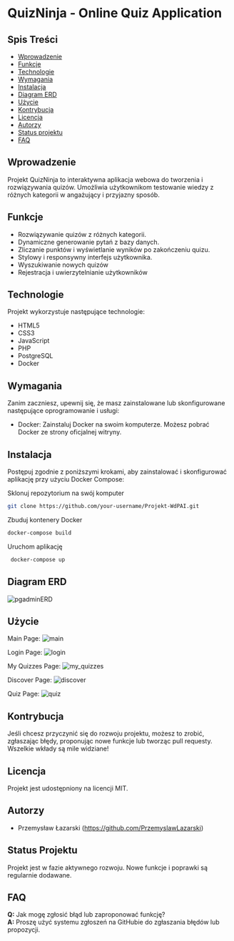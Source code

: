 # QuizNinja - Online Quiz Application

## Spis Treści

- [Wprowadzenie](#wprowadzenie)
- [Funkcje](#funkcje)
- [Technologie](#technologie)
- [Wymagania](#wymagania)
- [Instalacja](#instalacja)
- [Diagram ERD](#diagram-erd)
- [Użycie](#użycie)
- [Kontrybucja](#kontrybucja)
- [Licencja](#licencja)
- [Autorzy](#autorzy)
- [Status projektu](#status-projektu)
- [FAQ](#faq)

## Wprowadzenie

Projekt QuizNinja to interaktywna aplikacja webowa do tworzenia i rozwiązywania quizów. Umożliwia użytkownikom testowanie wiedzy z różnych kategorii w angażujący i przyjazny sposób.

## Funkcje

- Rozwiązywanie quizów z różnych kategorii.
- Dynamiczne generowanie pytań z bazy danych.
- Zliczanie punktów i wyświetlanie wyników po zakończeniu quizu.
- Stylowy i responsywny interfejs użytkownika.
- Wyszukiwanie nowych quizów
- Rejestracja i uwierzytelnianie użytkowników

## Technologie

Projekt wykorzystuje następujące technologie:
- HTML5
- CSS3
- JavaScript
- PHP
- PostgreSQL
- Docker

## Wymagania

Zanim zaczniesz, upewnij się, że masz zainstalowane lub skonfigurowane następujące oprogramowanie i usługi:

 - Docker: Zainstaluj Docker na swoim komputerze. Możesz pobrać Docker ze strony oficjalnej witryny.

## Instalacja

Postępuj zgodnie z poniższymi krokami, aby zainstalować i skonfigurować aplikację przy użyciu Docker Compose:

Sklonuj repozytorium na swój komputer
```bash
git clone https://github.com/your-username/Projekt-WdPAI.git
```

Zbuduj kontenery Docker
```bash
docker-compose build
 ```
Uruchom aplikację
```bash
 docker-compose up
  ```

## Diagram ERD
![pgadminERD](https://github.com/PrzemyslawLazarski/Projekt-WdPAI/assets/101416668/9378bea9-2b7b-420c-ac36-6bdbb833c663)

## Użycie
Main Page:
![main](https://github.com/PrzemyslawLazarski/Projekt-WdPAI/assets/101416668/ffd4a901-7b92-43c6-b269-c7e12b82ef1c)

Login Page:
![login](https://github.com/PrzemyslawLazarski/Projekt-WdPAI/assets/101416668/642e2958-f084-4240-a8c0-0b17f9ac473e)

My Quizzes Page:
![my_quizzes](https://github.com/PrzemyslawLazarski/Projekt-WdPAI/assets/101416668/a123d383-c153-4615-9464-7136a50bf732)

Discover Page:
![discover](https://github.com/PrzemyslawLazarski/Projekt-WdPAI/assets/101416668/b67300e3-e5a6-4d1a-aadd-e9996b1f0431)

Quiz Page:
![quiz](https://github.com/PrzemyslawLazarski/Projekt-WdPAI/assets/101416668/963704cd-98ea-4feb-a156-5fcfd351e3aa)

## Kontrybucja

Jeśli chcesz przyczynić się do rozwoju projektu, możesz to zrobić, zgłaszając błędy, proponując nowe funkcje lub tworząc pull requesty. Wszelkie wkłady są mile widziane!

## Licencja

Projekt jest udostępniony na licencji MIT.

## Autorzy

- Przemysław Łazarski (https://github.com/PrzemyslawLazarski)

## Status Projektu

Projekt jest w fazie aktywnego rozwoju. Nowe funkcje i poprawki są regularnie dodawane.

## FAQ

**Q:** Jak mogę zgłosić błąd lub zaproponować funkcję?  
**A:** Proszę użyć systemu zgłoszeń na GitHubie do zgłaszania błędów lub propozycji.
